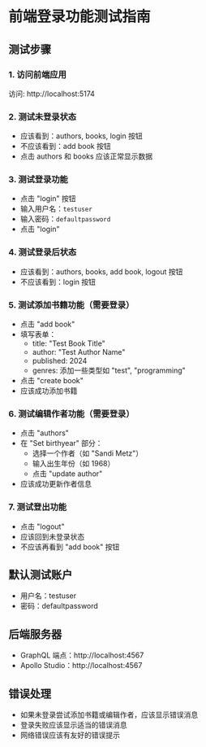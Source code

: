 # 前端登录功能测试指南

## 测试步骤

### 1. 访问前端应用
访问: http://localhost:5174

### 2. 测试未登录状态
- 应该看到：authors, books, login 按钮
- 不应该看到：add book 按钮
- 点击 authors 和 books 应该正常显示数据

### 3. 测试登录功能
- 点击 "login" 按钮
- 输入用户名：`testuser`
- 输入密码：`defaultpassword`
- 点击 "login"

### 4. 测试登录后状态
- 应该看到：authors, books, add book, logout 按钮
- 不应该看到：login 按钮

### 5. 测试添加书籍功能（需要登录）
- 点击 "add book"
- 填写表单：
  - title: "Test Book Title"
  - author: "Test Author Name"
  - published: 2024
  - genres: 添加一些类型如 "test", "programming"
- 点击 "create book"
- 应该成功添加书籍

### 6. 测试编辑作者功能（需要登录）
- 点击 "authors"
- 在 "Set birthyear" 部分：
  - 选择一个作者（如 "Sandi Metz"）
  - 输入出生年份（如 1968）
  - 点击 "update author"
- 应该成功更新作者信息

### 7. 测试登出功能
- 点击 "logout"
- 应该回到未登录状态
- 不应该再看到 "add book" 按钮

## 默认测试账户
- 用户名：testuser
- 密码：defaultpassword

## 后端服务器
- GraphQL 端点：http://localhost:4567
- Apollo Studio：http://localhost:4567

## 错误处理
- 如果未登录尝试添加书籍或编辑作者，应该显示错误消息
- 登录失败应该显示适当的错误消息
- 网络错误应该有友好的错误提示
